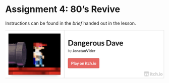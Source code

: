 # Assignment 4: 80’s Revive
Instructions can be found in the _brief_ handed out in the lesson.

<a href="https://jonatanvider.itch.io/dangerous-dave" target="blank">
<img align="left" src="/Assets/PlayDave@Itch.png" alt="playDaveOnline" width="600" /></a>



